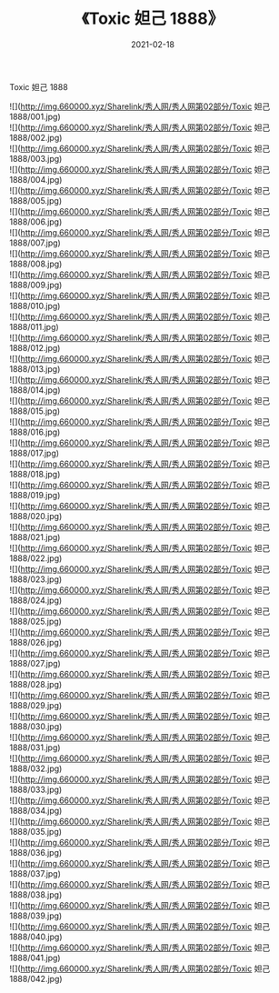 ﻿---
layout: post
title:  《Toxic 妲己 1888》
date:   2021-02-18
img: http://img.660000.xyz/Sharelink/秀人网/秀人网第02部分/Toxic 妲己 1888/000.jpg
categories: [美女, 清纯, 唯美]
---

Toxic 妲己 1888

  ![](http://img.660000.xyz/Sharelink/秀人网/秀人网第02部分/Toxic 妲己 1888/001.jpg) <br> ![](http://img.660000.xyz/Sharelink/秀人网/秀人网第02部分/Toxic 妲己 1888/002.jpg) <br> ![](http://img.660000.xyz/Sharelink/秀人网/秀人网第02部分/Toxic 妲己 1888/003.jpg) <br> ![](http://img.660000.xyz/Sharelink/秀人网/秀人网第02部分/Toxic 妲己 1888/004.jpg) <br> ![](http://img.660000.xyz/Sharelink/秀人网/秀人网第02部分/Toxic 妲己 1888/005.jpg) <br> ![](http://img.660000.xyz/Sharelink/秀人网/秀人网第02部分/Toxic 妲己 1888/006.jpg) <br> ![](http://img.660000.xyz/Sharelink/秀人网/秀人网第02部分/Toxic 妲己 1888/007.jpg) <br> ![](http://img.660000.xyz/Sharelink/秀人网/秀人网第02部分/Toxic 妲己 1888/008.jpg) <br> ![](http://img.660000.xyz/Sharelink/秀人网/秀人网第02部分/Toxic 妲己 1888/009.jpg) <br> ![](http://img.660000.xyz/Sharelink/秀人网/秀人网第02部分/Toxic 妲己 1888/010.jpg) <br> ![](http://img.660000.xyz/Sharelink/秀人网/秀人网第02部分/Toxic 妲己 1888/011.jpg) <br> ![](http://img.660000.xyz/Sharelink/秀人网/秀人网第02部分/Toxic 妲己 1888/012.jpg) <br> ![](http://img.660000.xyz/Sharelink/秀人网/秀人网第02部分/Toxic 妲己 1888/013.jpg) <br> ![](http://img.660000.xyz/Sharelink/秀人网/秀人网第02部分/Toxic 妲己 1888/014.jpg) <br> ![](http://img.660000.xyz/Sharelink/秀人网/秀人网第02部分/Toxic 妲己 1888/015.jpg) <br> ![](http://img.660000.xyz/Sharelink/秀人网/秀人网第02部分/Toxic 妲己 1888/016.jpg) <br> ![](http://img.660000.xyz/Sharelink/秀人网/秀人网第02部分/Toxic 妲己 1888/017.jpg) <br> ![](http://img.660000.xyz/Sharelink/秀人网/秀人网第02部分/Toxic 妲己 1888/018.jpg) <br> ![](http://img.660000.xyz/Sharelink/秀人网/秀人网第02部分/Toxic 妲己 1888/019.jpg) <br> ![](http://img.660000.xyz/Sharelink/秀人网/秀人网第02部分/Toxic 妲己 1888/020.jpg) <br> ![](http://img.660000.xyz/Sharelink/秀人网/秀人网第02部分/Toxic 妲己 1888/021.jpg) <br> ![](http://img.660000.xyz/Sharelink/秀人网/秀人网第02部分/Toxic 妲己 1888/022.jpg) <br> ![](http://img.660000.xyz/Sharelink/秀人网/秀人网第02部分/Toxic 妲己 1888/023.jpg) <br> ![](http://img.660000.xyz/Sharelink/秀人网/秀人网第02部分/Toxic 妲己 1888/024.jpg) <br> ![](http://img.660000.xyz/Sharelink/秀人网/秀人网第02部分/Toxic 妲己 1888/025.jpg) <br> ![](http://img.660000.xyz/Sharelink/秀人网/秀人网第02部分/Toxic 妲己 1888/026.jpg) <br> ![](http://img.660000.xyz/Sharelink/秀人网/秀人网第02部分/Toxic 妲己 1888/027.jpg) <br> ![](http://img.660000.xyz/Sharelink/秀人网/秀人网第02部分/Toxic 妲己 1888/028.jpg) <br> ![](http://img.660000.xyz/Sharelink/秀人网/秀人网第02部分/Toxic 妲己 1888/029.jpg) <br> ![](http://img.660000.xyz/Sharelink/秀人网/秀人网第02部分/Toxic 妲己 1888/030.jpg) <br> ![](http://img.660000.xyz/Sharelink/秀人网/秀人网第02部分/Toxic 妲己 1888/031.jpg) <br> ![](http://img.660000.xyz/Sharelink/秀人网/秀人网第02部分/Toxic 妲己 1888/032.jpg) <br> ![](http://img.660000.xyz/Sharelink/秀人网/秀人网第02部分/Toxic 妲己 1888/033.jpg) <br> ![](http://img.660000.xyz/Sharelink/秀人网/秀人网第02部分/Toxic 妲己 1888/034.jpg) <br> ![](http://img.660000.xyz/Sharelink/秀人网/秀人网第02部分/Toxic 妲己 1888/035.jpg) <br> ![](http://img.660000.xyz/Sharelink/秀人网/秀人网第02部分/Toxic 妲己 1888/036.jpg) <br> ![](http://img.660000.xyz/Sharelink/秀人网/秀人网第02部分/Toxic 妲己 1888/037.jpg) <br> ![](http://img.660000.xyz/Sharelink/秀人网/秀人网第02部分/Toxic 妲己 1888/038.jpg) <br> ![](http://img.660000.xyz/Sharelink/秀人网/秀人网第02部分/Toxic 妲己 1888/039.jpg) <br> ![](http://img.660000.xyz/Sharelink/秀人网/秀人网第02部分/Toxic 妲己 1888/040.jpg) <br> ![](http://img.660000.xyz/Sharelink/秀人网/秀人网第02部分/Toxic 妲己 1888/041.jpg) <br> ![](http://img.660000.xyz/Sharelink/秀人网/秀人网第02部分/Toxic 妲己 1888/042.jpg) <br>